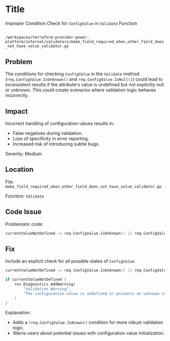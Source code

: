 # Title

Improper Condition Check for `ConfigValue` in `Validate` Function

##

`/workspaces/terraform-provider-power-platform/internal/validators/make_field_required_when_other_field_does_not_have_value_validator.go`

## Problem

The conditions for checking `ConfigValue` in the `Validate` method (`req.ConfigValue.IsUnknown()` and `req.ConfigValue.IsNull()`) could lead to inconsistent results if the attribute's value is undefined but not explicitly null or unknown. This could create scenarios where validation logic behaves incorrectly.

## Impact

Incorrect handling of configuration values results in:
- False negatives during validation.
- Loss of specificity in error reporting.
- Increased risk of introducing subtle bugs.

Severity: Medium

## Location

File: `make_field_required_when_other_field_does_not_have_value_validator.go`

Function: `Validate`

## Code Issue

Problematic code:

```go
currentValueNotDefined := req.ConfigValue.IsUnknown() || req.ConfigValue.IsNull()
```

## Fix

Include an explicit check for all possible states of `ConfigValue`:

```go
currentValueNotDefined := req.ConfigValue.IsUnknown() || req.ConfigValue.IsNull() || !req.ConfigValue.IsKnown()

if currentValueNotDefined {
	res.Diagnostics.AddWarning(
		"Validation Warning",
		"The configuration value is undefined or presents an unknown state. Please verify the definition and initialization of the value.",
	)
}
```

Explanation:
- Adds a `!req.ConfigValue.IsKnown()` condition for more robust validation logic.
- Warns users about potential issues with configuration value initialization.
